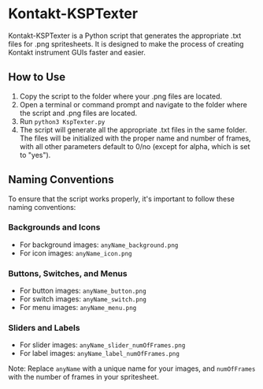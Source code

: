 # Kontakt-KSPTexter

Kontakt-KSPTexter is a Python script that generates the appropriate .txt files for .png spritesheets. It is designed to make the process of creating Kontakt instrument GUIs faster and easier.

## How to Use

1. Copy the script to the folder where your .png files are located.
2. Open a terminal or command prompt and navigate to the folder where the script and .png files are located.</br>
3. Run `python3 KspTexter.py`
4. The script will generate all the appropriate .txt files in the same folder. The files will be initialized with the proper name and number of frames, with all other parameters default to 0/no (except for alpha, which is set to "yes").

## Naming Conventions

To ensure that the script works properly, it's important to follow these naming conventions:

### Backgrounds and Icons

* For background images: `anyName_background.png`
* For icon images: `anyName_icon.png`

### Buttons, Switches, and Menus

* For button images: `anyName_button.png`
* For switch images: `anyName_switch.png`
* For menu images: `anyName_menu.png`

### Sliders and Labels

* For slider images: `anyName_slider_numOfFrames.png`
* For label images: `anyName_label_numOfFrames.png`

Note: Replace `anyName` with a unique name for your images, and `numOfFrames` with the number of frames in your spritesheet.
